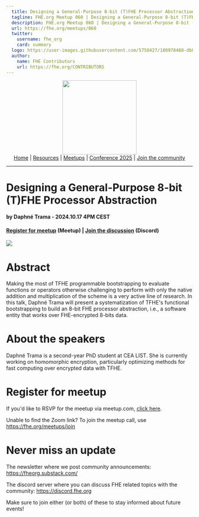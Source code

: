 ```yaml
---
  title: Designing a General-Purpose 8-bit (T)FHE Processor Abstraction w/ Daphné Trama | FHE.org Meetup 060
  tagline: FHE.org Meetup 060 | Designing a General-Purpose 8-bit (T)FHE Processor Abstraction w/ Daphné Trama
  description: FHE.org Meetup 060 | Designing a General-Purpose 8-bit (T)FHE Processor Abstraction w/ Daphné Trama
  url: https://fhe.org/meetups/060
  twitter:
    username: fhe_org
    card: summary
  logo: https://user-images.githubusercontent.com/5758427/180978488-db825482-5a58-4c7c-9589-c494a6f0be04.png
  author:
    name: FHE Contributors
    url: https://fhe.org/CONTRIBUTORS
---
```


<!-- Main header navigation -->
<p align="center">
  <img width="200" src="https://user-images.githubusercontent.com/5758427/180978488-db825482-5a58-4c7c-9589-c494a6f0be04.png"><br/>
  <a href="https://fhe-org.github.io">Home</a> | <a href="https://fhe-org.github.io/resources">Resources</a> | <a href="https://fhe-org.github.io/meetups/">Meetups</a> | <a href="https://fhe-org.github.io/conferences/conference-2025/">Conference 2025</a> | <a href="https://fhe-org.github.io/community">Join the community</a>
</p>
<hr/>
<!-- /Main header navigation -->


# Designing a General-Purpose 8-bit (T)FHE Processor Abstraction
#### by Daphné Trama - 2024.10.17 4PM CEST
#### <a href="https://www.meetup.com/fhe-org/events/303999913/?utm_medium=referral&utm_campaign=share-btn_savedevents_share_modal&utm_source=link">Register for meetup</a> (Meetup) | <a href="https://discord.fhe.org">Join the discussion</a> (Discord)

<a href="https://www.meetup.com/fhe-org/events/303999913/?utm_medium=referral&utm_campaign=share-btn_savedevents_share_modal&utm_source=link"><img src="https://github.com/user-attachments/assets/45a37307-2183-42d9-9ae2-9bd5735169c4"></a>

# Abstract

Making the most of TFHE programmable bootstrapping to evaluate functions or operators otherwise challenging to perform with only the native addition and multiplication of the scheme is a very active line of research. In this talk, Daphné Trama will present a systematization of TFHE's functional bootstrapping to build an 8-bit FHE processor abstraction, i.e., a software entity that works over FHE-encrypted 8-bits data.

# About the speakers

Daphné Trama is a second-year PhD student at CEA LIST. She is currently working on homomorphic encryption, particularly optimizing methods for fast computing over encrypted data with TFHE.

# Register for meetup

If you'd like to RSVP for the meetup via meetup.com, <a href="https://www.meetup.com/fhe-org/events/303999913/?utm_medium=referral&utm_campaign=share-btn_savedevents_share_modal&utm_source=link">click here</a>.

Unable to find the Zoom link? To join the meetup call, use https://fhe.org/meetups/join

# Never miss an update

The newsletter where we post community announcements: https://fheorg.substack.com/

The discord server where you can discuss FHE related topics with the community: https://discord.fhe.org

Make sure to join either (or both) of these to stay informed about future events!
